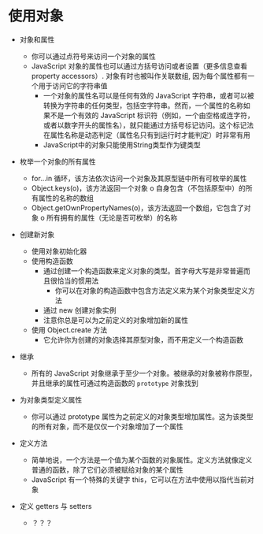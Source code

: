 # 使用对象

+ 对象和属性
  + 你可以通过点符号来访问一个对象的属性
  + JavaScript 对象的属性也可以通过方括号访问或者设置（更多信息查看 property accessors）. 对象有时也被叫作关联数组, 因为每个属性都有一个用于访问它的字符串值
    + 一个对象的属性名可以是任何有效的 JavaScript 字符串，或者可以被转换为字符串的任何类型，包括空字符串。然而，一个属性的名称如果不是一个有效的 JavaScript 标识符（例如，一个由空格或连字符，或者以数字开头的属性名），就只能通过方括号标记访问。这个标记法在属性名称是动态判定（属性名只有到运行时才能判定）时非常有用
    + JavaScript中的对象只能使用String类型作为键类型
+ 枚举一个对象的所有属性
  + for...in 循环，该方法依次访问一个对象及其原型链中所有可枚举的属性
  + Object.keys(o)，该方法返回一个对象 o 自身包含（不包括原型中）的所有属性的名称的数组
  + Object.getOwnPropertyNames(o)，该方法返回一个数组，它包含了对象 o 所有拥有的属性（无论是否可枚举）的名称

+ 创建新对象
  + 使用对象初始化器
  + 使用构造函数
    + 通过创建一个构造函数来定义对象的类型。首字母大写是非常普遍而且很恰当的惯用法
      + 你可以在对象的构造函数中包含方法定义来为某个对象类型定义方法
    + 通过 new 创建对象实例
    + 注意你总是可以为之前定义的对象增加新的属性
  + 使用 Object.create 方法
    + 它允许你为创建的对象选择其原型对象，而不用定义一个构造函数
+ 继承
  + 所有的 JavaScript 对象继承于至少一个对象。被继承的对象被称作原型，并且继承的属性可通过构造函数的 `prototype` 对象找到
+ 为对象类型定义属性
  + 你可以通过 prototype 属性为之前定义的对象类型增加属性。这为该类型的所有对象，而不是仅仅一个对象增加了一个属性
+ 定义方法
  + 简单地说，一个方法是一个值为某个函数的对象属性。定义方法就像定义普通的函数，除了它们必须被赋给对象的某个属性
  + JavaScript 有一个特殊的关键字 this，它可以在方法中使用以指代当前对象
+ 定义 getters 与 setters
  + ？？？